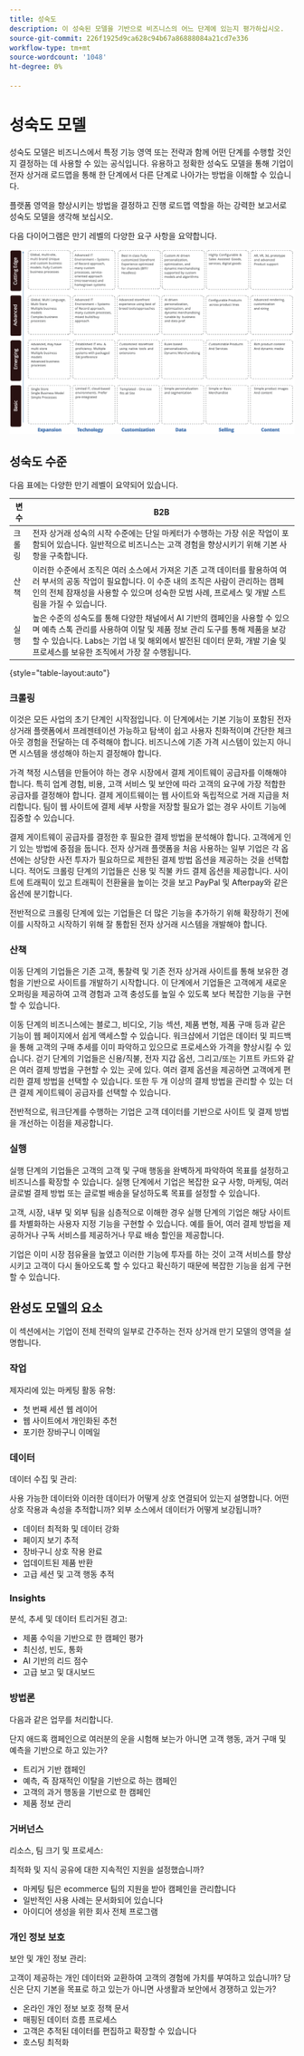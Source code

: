 ```yaml
---
title: 성숙도
description: 이 성숙된 모델을 기반으로 비즈니스의 어느 단계에 있는지 평가하십시오.
source-git-commit: 226f1925d9ca628c94b67a86888084a21cd7e336
workflow-type: tm+mt
source-wordcount: '1048'
ht-degree: 0%

---
```



# 성숙도 모델

성숙도 모델은 비즈니스에서 특정 기능 영역 또는 전략과 함께 어떤 단계를 수행할 것인지 결정하는 데 사용할 수 있는 공식입니다. 유용하고 정확한 성숙도 모델을 통해 기업이 전자 상거래 로드맵을 통해 한 단계에서 다른 단계로 나아가는 방법을 이해할 수 있습니다.

플랫폼 영역을 향상시키는 방법을 결정하고 진행 로드맵 역할을 하는 강력한 보고서로 성숙도 모델을 생각해 보십시오.

다음 다이어그램은 만기 레벨의 다양한 요구 사항을 요약합니다.

![성숙도 수준 다이어그램의 요구 사항](../../assets/playbooks/maturity-levels.png)

## 성숙도 수준

다음 표에는 다양한 만기 레벨이 요약되어 있습니다.

| 변수 | B2B |
-----------|----------|
| 크롤링 | 전자 상거래 성숙의 시작 수준에는 단일 마케터가 수행하는 가장 쉬운 작업이 포함되어 있습니다. 일반적으로 비즈니스는 고객 경험을 향상시키기 위해 기본 사항을 구축합니다. |
| 산책 | 이러한 수준에서 조직은 여러 소스에서 가져온 기존 고객 데이터를 활용하여 여러 부서의 공동 작업이 필요합니다.  이 수준 내의 조직은 사람이 관리하는 캠페인의 전체 잠재성을 사용할 수 있으며 성숙한 모범 사례, 프로세스 및 개발 스트림을 가질 수 있습니다. |
| 실행 | 높은 수준의 성숙도를 통해 다양한 채널에서 AI 기반의 캠페인을 사용할 수 있으며 예측 스톡 관리를 사용하여 이탈 및 제품 정보 관리 도구를 통해 제품을 보강할 수 있습니다. Labs는 기업 내 및 해외에서 발전된 데이터 문화, 개발 기술 및 프로세스를 보유한 조직에서 가장 잘 수행됩니다. |

{style=&quot;table-layout:auto&quot;}

### 크롤링

이것은 모든 사업의 초기 단계인 시작점입니다. 이 단계에서는 기본 기능이 포함된 전자 상거래 플랫폼에서 프레젠테이션 가능하고 탐색이 쉽고 사용자 친화적이며 간단한 체크아웃 경험을 전달하는 데 주력해야 합니다. 비즈니스에 기존 가격 시스템이 있는지 아니면 시스템을 생성해야 하는지 결정해야 합니다.

가격 책정 시스템을 만들어야 하는 경우 시장에서 결제 게이트웨이 공급자를 이해해야 합니다. 특히 업계 경험, 비용, 고객 서비스 및 보안에 따라 고객의 요구에 가장 적합한 공급자를 결정해야 합니다. 결제 게이트웨이는 웹 사이트와 독립적으로 거래 지급을 처리합니다. 팀이 웹 사이트에 결제 세부 사항을 저장할 필요가 없는 경우 사이트 기능에 집중할 수 있습니다.

결제 게이트웨이 공급자를 결정한 후 필요한 결제 방법을 분석해야 합니다. 고객에게 인기 있는 방법에 중점을 둡니다. 전자 상거래 플랫폼을 처음 사용하는 일부 기업은 각 옵션에는 상당한 사전 투자가 필요하므로 제한된 결제 방법 옵션을 제공하는 것을 선택합니다. 적어도 크롤링 단계의 기업들은 신용 및 직불 카드 결제 옵션을 제공합니다. 사이트에 트래픽이 있고 트래픽이 전환율을 높이는 것을 보고 PayPal 및 Afterpay와 같은 옵션에 분기합니다.

전반적으로 크롤링 단계에 있는 기업들은 더 많은 기능을 추가하기 위해 확장하기 전에 이를 시작하고 시작하기 위해 잘 통합된 전자 상거래 시스템을 개발해야 합니다.

### 산책

이동 단계의 기업들은 기존 고객, 통찰력 및 기존 전자 상거래 사이트를 통해 보유한 경험을 기반으로 사이트를 개발하기 시작합니다. 이 단계에서 기업들은 고객에게 새로운 오퍼링을 제공하여 고객 경험과 고객 충성도를 높일 수 있도록 보다 복잡한 기능을 구현할 수 있습니다.

이동 단계의 비즈니스에는 블로그, 비디오, 기능 섹션, 제품 변형, 제품 구매 등과 같은 기능이 웹 페이지에서 쉽게 액세스할 수 있습니다. 워크샵에서 기업은 데이터 및 피드백을 통해 고객의 구매 추세를 이미 파악하고 있으므로 프로세스와 가격을 향상시킬 수 있습니다. 걷기 단계의 기업들은 신용/직불, 전자 지갑 옵션, 그리고/또는 기프트 카드와 같은 여러 결제 방법을 구현할 수 있는 곳에 있다. 여러 결제 옵션을 제공하면 고객에게 편리한 결제 방법을 선택할 수 있습니다. 또한 두 개 이상의 결제 방법을 관리할 수 있는 더 큰 결제 게이트웨이 공급자를 선택할 수 있습니다.

전반적으로, 워크단계를 수행하는 기업은 고객 데이터를 기반으로 사이트 및 결제 방법을 개선하는 이점을 제공합니다.

### 실행

실행 단계의 기업들은 고객의 고객 및 구매 행동을 완벽하게 파악하여 목표를 설정하고 비즈니스를 확장할 수 있습니다. 실행 단계에서 기업은 복잡한 요구 사항, 마케팅, 여러 글로벌 결제 방법 또는 글로벌 배송을 달성하도록 목표를 설정할 수 있습니다.

고객, 시장, 내부 및 외부 팀을 심층적으로 이해한 경우 실행 단계의 기업은 해당 사이트를 차별화하는 사용자 지정 기능을 구현할 수 있습니다. 예를 들어, 여러 결제 방법을 제공하거나 구독 서비스를 제공하거나 무료 배송 할인을 제공합니다.

기업은 이미 시장 점유율을 높였고 이러한 기능에 투자를 하는 것이 고객 서비스를 향상시키고 고객이 다시 돌아오도록 할 수 있다고 확신하기 때문에 복잡한 기능을 쉽게 구현할 수 있습니다.

## 완성도 모델의 요소

이 섹션에서는 기업이 전체 전략의 일부로 간주하는 전자 상거래 만기 모델의 영역을 설명합니다.

### 작업

제자리에 있는 마케팅 활동 유형:

- 첫 번째 세션 웹 레이어
- 웹 사이트에서 개인화된 추천
- 포기한 장바구니 이메일

### 데이터

데이터 수집 및 관리:

사용 가능한 데이터와 이러한 데이터가 어떻게 상호 연결되어 있는지 설명합니다. 어떤 상호 작용과 속성을 추적합니까? 외부 소스에서 데이터가 어떻게 보강됩니까?

- 데이터 최적화 및 데이터 강화
- 페이지 보기 추적
- 장바구니 상호 작용 완료
- 업데이트된 제품 반환
- 고급 세션 및 고객 행동 추적

### Insights

분석, 추세 및 데이터 트리거된 경고:

- 제품 수익을 기반으로 한 캠페인 평가
- 최신성, 빈도, 통화
- AI 기반의 리드 점수
- 고급 보고 및 대시보드

### 방법론

다음과 같은 업무를 처리합니다.

단지 애드혹 캠페인으로 여러분의 운을 시험해 보는가 아니면 고객 행동, 과거 구매 및 예측을 기반으로 하고 있는가?

- 트리거 기반 캠페인
- 예측, 즉 잠재적인 이탈을 기반으로 하는 캠페인
- 고객의 과거 행동을 기반으로 한 캠페인
- 제품 정보 관리

### 거버넌스

리소스, 팀 크기 및 프로세스:

최적화 및 지식 공유에 대한 지속적인 지원을 설정했습니까?

- 마케팅 팀은 ecommerce 팀의 지원을 받아 캠페인을 관리합니다
- 일반적인 사용 사례는 문서화되어 있습니다
- 아이디어 생성을 위한 회사 전체 프로그램

### 개인 정보 보호

보안 및 개인 정보 관리:

고객이 제공하는 개인 데이터와 교환하여 고객의 경험에 가치를 부여하고 있습니까? 당신은 단지 기본을 목표로 하고 있는가 아니면 사생활과 보안에서 경쟁하고 있는가?

- 온라인 개인 정보 보호 정책 문서
- 매핑된 데이터 흐름 프로세스
- 고객은 추적된 데이터를 편집하고 확장할 수 있습니다
- 호스팅 최적화
